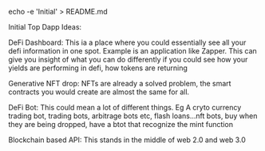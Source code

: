 echo -e 'Initial' > README.md

Initial
Top Dapp Ideas:

DeFi Dashboard: 
This ia a place where you could essentially see all your defi information in one spot.
Example is an application like Zapper.
This can give you insight of what you can do differently if you could see how your yields are performing in defi, how tokens are returning

Generative NFT drop:
NFTs are already a solved problem, the smart contracts you would create are almost the same for all.

DeFi Bot:
This could mean a lot of different things. Eg A cryto currency trading bot, 
trading bots, arbitrage bots etc, flash loans...nft bots, buy when they are being dropped, have a btot that recognize the mint function

Blockchain based API: This stands in the middle of web 2.0 and web 3.0
